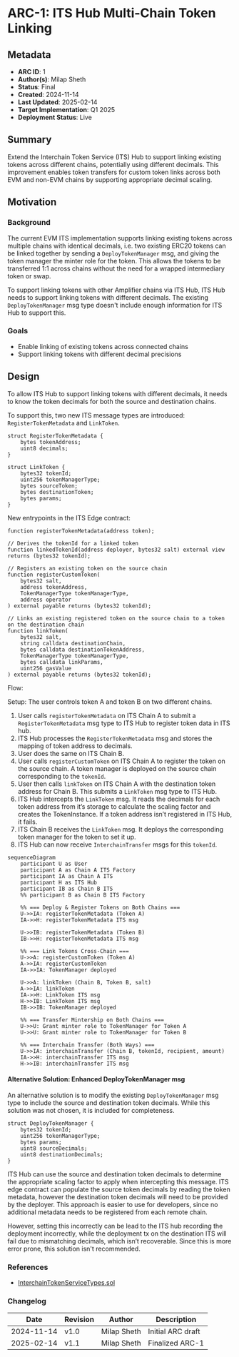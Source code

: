 # ARC-1: ITS Hub Multi-Chain Token Linking

## Metadata

- **ARC ID**: 1
- **Author(s)**: Milap Sheth
- **Status**: Final
- **Created**: 2024-11-14
- **Last Updated**: 2025-02-14
- **Target Implementation**: Q1 2025
- **Deployment Status**: Live

## Summary

Extend the Interchain Token Service (ITS) Hub to support linking existing tokens across different chains, potentially using different decimals. This improvement enables token transfers for custom token links across both EVM and non-EVM chains by supporting appropriate decimal scaling.

## Motivation

### Background

The current EVM ITS implementation supports linking existing tokens across multiple chains with identical decimals, i.e. two existing ERC20 tokens can be linked together by sending a `DeployTokenManager` msg, and giving the token manager the minter role for the token. This allows the tokens to be transferred 1:1 across chains without the need for a wrapped intermediary token or swap.

To support linking tokens with other Amplifier chains via ITS Hub, ITS Hub needs to support linking tokens with different decimals. The existing `DeployTokenManager` msg type doesn't include enough information for ITS Hub to support this.

### Goals

- Enable linking of existing tokens across connected chains
- Support linking tokens with different decimal precisions

## Design

To allow ITS Hub to support linking tokens with different decimals, it needs to know the token decimals for both the source and destination chains.

To support this, two new ITS message types are introduced: `RegisterTokenMetadata` and `LinkToken`.

```solidity
struct RegisterTokenMetadata {
    bytes tokenAddress;
    uint8 decimals;
}

struct LinkToken {
    bytes32 tokenId;
    uint256 tokenManagerType;
    bytes sourceToken;
    bytes destinationToken;
    bytes params;
}
```

New entrypoints in the ITS Edge contract:

```solidity
function registerTokenMetadata(address token);

// Derives the tokenId for a linked token
function linkedTokenId(address deployer, bytes32 salt) external view returns (bytes32 tokenId);

// Registers an existing token on the source chain
function registerCustomToken(
    bytes32 salt,
    address tokenAddress,
    TokenManagerType tokenManagerType,
    address operator
) external payable returns (bytes32 tokenId);

// Links an existing registered token on the source chain to a token on the destination chain
function linkToken(
    bytes32 salt,
    string calldata destinationChain,
    bytes calldata destinationTokenAddress,
    TokenManagerType tokenManagerType,
    bytes calldata linkParams,
    uint256 gasValue
) external payable returns (bytes32 tokenId);
```

Flow:

Setup: The user controls token A and token B on two different chains.

1. User calls `registerTokenMetadata` on ITS Chain A to submit a `RegisterTokenMetadata` msg type to ITS Hub to register token data in ITS hub.
2. ITS Hub processes the `RegisterTokenMetadata` msg and stores the mapping of token address to decimals.
3. User does the same on ITS Chain B.
4. User calls `registerCustomToken` on ITS Chain A to register the token on the source chain. A token manager is deployed on the source chain corresponding to the `tokenId`.
5. User then calls `linkToken` on ITS Chain A with the destination token address for Chain B. This submits a `LinkToken` msg type to ITS Hub.
6. ITS Hub intercepts the `LinkToken` msg. It reads the decimals for each token address from it’s storage to calculate the scaling factor and creates the TokenInstance. If a token address isn’t registered in ITS Hub, it fails.
7. ITS Chain B receives the `LinkToken` msg. It deploys the corresponding token manager for the token to set it up.
8. ITS Hub can now receive `InterchainTransfer` msgs for this `tokenId`.

```mermaid
sequenceDiagram
    participant U as User
    participant A as Chain A ITS Factory
    participant IA as Chain A ITS
    participant H as ITS Hub
    participant IB as Chain B ITS
    %% participant B as Chain B ITS Factory

    %% === Deploy & Register Tokens on Both Chains ===
    U->>IA: registerTokenMetadata (Token A)
    IA->>H: registerTokenMetadata ITS msg

    U->>IB: registerTokenMetadata (Token B)
    IB->>H: registerTokenMetadata ITS msg

    %% === Link Tokens Cross-Chain ===
    U->>A: registerCustomToken (Token A)
    A->>IA: registerCustomToken
    IA->>IA: TokenManager deployed

    U->>A: linkToken (Chain B, Token B, salt)
    A->>IA: linkToken
    IA->>H: LinkToken ITS msg
    H->>IB: LinkToken ITS msg
    IB->>IB: TokenManager deployed

    %% === Transfer Mintership on Both Chains ===
    U->>U: Grant minter role to TokenManager for Token A
    U->>U: Grant minter role to TokenManager for Token B

    %% === Interchain Transfer (Both Ways) ===
    U->>IA: interchainTransfer (Chain B, tokenId, recipient, amount)
    IA->>H: interchainTransfer ITS msg
    H->>IB: interchainTransfer ITS msg
```

#### Alternative Solution: Enhanced DeployTokenManager msg

An alternative solution is to modify the existing `DeployTokenManager` msg type to include the source and destination token decimals. While this solution was not chosen, it is included for completeness.

```solidity
struct DeployTokenManager {
    bytes32 tokenId;
    uint256 tokenManagerType;
    bytes params;
    uint8 sourceDecimals;
    uint8 destinationDecimals;
}
```

ITS Hub can use the source and destination token decimals to determine the appropriate scaling factor to apply when intercepting this message. ITS edge contract can populate the source token decimals by reading the token metadata, however the destination token decimals will need to be provided by the deployer. This approach is easier to use for developers, since no additional metadata needs to be registered from each remote chain.

However, setting this incorrectly can be lead to the ITS hub recording the deployment incorrectly, while the deployment tx on the destination ITS will fail due to mismatching decimals, which isn’t recoverable. Since this is more error prone, this solution isn't recommended.

### References

- [InterchainTokenServiceTypes.sol](https://github.com/axelarnetwork/interchain-token-service/blob/main/contracts/types/InterchainTokenServiceTypes.sol)

### Changelog

| Date | Revision | Author | Description |
|------|-----------|---------|-------------|
| 2024-11-14 | v1.0 | Milap Sheth | Initial ARC draft |
| 2025-02-14 | v1.1 | Milap Sheth | Finalized ARC-1 |
